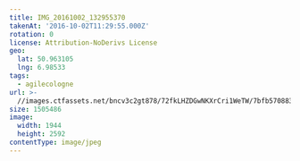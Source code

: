```yaml
---
title: IMG_20161002_132955370
takenAt: '2016-10-02T11:29:55.000Z'
rotation: 0
license: Attribution-NoDerivs License
geo:
  lat: 50.963105
  lng: 6.98533
tags:
  - agilecologne
url: >-
  //images.ctfassets.net/bncv3c2gt878/72fkLHZDGwNKXrCri1WeTW/7bfb5708831f79147465f45b77c33838/img_20161002_132955370_30109091585_o
size: 1505486
image:
  width: 1944
  height: 2592
contentType: image/jpeg
---
```


